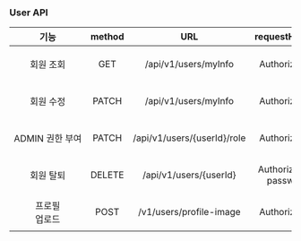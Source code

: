### User API
| 기능             | method | URL                          | requestHeader           | requestBody           | requestParam | responseBody  | responseStatus         |
|:----------------:|:------:|:-----------------------------:|:------------------------:|:----------------------:|:------------:|:--------------:|:------------------------:|
| <nobr>회원&nbsp;조회</nobr>      | GET    | /api/v1/users/myInfo         | Authorization           | -                    | -            | UserResponse   | 200 OK<br>400 BAD_REQUEST |
| <nobr>회원&nbsp;수정</nobr>      | PATCH  | /api/v1/users/myInfo         | Authorization           | UpdateUserRequest     | -            | UserResponse   | 200 OK<br>400 BAD_REQUEST |
| <nobr>ADMIN&nbsp;권한&nbsp;부여</nobr> | PATCH  | /api/v1/users/{userId}/role  | Authorization           | UpdateUserRoleRequest | -            | UserResponse   | 200 OK<br>400 BAD_REQUEST |
| <nobr>회원&nbsp;탈퇴</nobr>      | DELETE | /api/v1/users/{userId}       | Authorization, password | -                    | -            | -              | 200 OK<br>400 BAD_REQUEST |
| <nobr>프로필<br>업로드</nobr>   | POST   | /v1/users/profile-image      | Authorization           | image                 | -            | -              | 200 OK<br>400 BAD_REQUEST |
